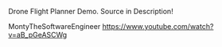 
Drone Flight Planner Demo. Source in Description!

MontyTheSoftwareEngineer https://www.youtube.com/watch?v=aB_pGeASCWg
